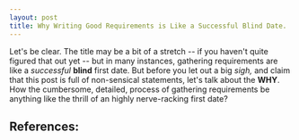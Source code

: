 ```yaml
---
layout: post
title: Why Writing Good Requirements is Like a Successful Blind Date.
---
```

Let's be clear. The title may be a bit of a stretch -- if you haven't quite figured that out yet -- but in many instances, gathering requirements are like a *successful* **blind** first date. But before you let out a big *sigh,* and claim that this post is full of non-sensical statements, let's talk about the **WHY**. How the cumbersome, detailed, process of gathering requirements be anything like the thrill of an highly nerve-racking first date?


## References: